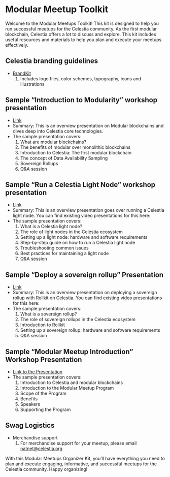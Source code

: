 # Modular Meetup Toolkit

Welcome to the Modular Meetups Toolkit! This kit is designed
to help you run successful meetups for the Celestia community.
As the first modular blockchain, Celestia offers a lot to discuss
and explore. This kit includes useful resources and materials to
help you plan and execute your meetups effectively.

## Celestia branding guidelines

* [BrandKit](https://company-223625.frontify.com/d/JoSwaZS4Mjpj/guidelines)
    1. Includes logo files, color schemes, typography, icons and illustrations

## Sample “Introduction to Modularity” workshop presentation

* [Link](https://docs.google.com/presentation/d/1R4bkWgU2nql1chwVwND4seREHbKzugl0-Xr88w3QdIQ/edit#slide=id.g1b629412475_0_0)
* Summary: This is an overview presentation on Modular blockchains and
  dives deep into Celestia core technologies.
* The sample presentation covers:
    1. What are modular blockchains?
    2. The benefits of modular over monolithic blockchains
    3. Introduction to Celestia: The first modular blockchain
    4. The concept of Data Availability Sampling
    5. Sovereign Rollups
    6. Q&A session

## Sample “Run a Celestia Light Node” workshop presentation

* [Link](https://docs.google.com/presentation/d/1fV7OYUdW4kafkZcgHwFenFWDbSIwkk0R6BnSKrAV-Hc/edit#slide=id.g20713cce7c2_1_0)
* Summary:
This is an overview presentation goes over running a Celestia light node.
You can find existing video presentations for this here:
* The sample presentation covers:
    1. What is a Celestia light node?
    2. The role of light nodes in the Celestia ecosystem
    3. Setting up a light node: hardware and software requirements
    4. Step-by-step guide on how to run a Celestia light node
    5. Troubleshooting common issues
    6. Best practices for maintaining a light node
    7. Q&A session

## Sample “Deploy a sovereign rollup” Presentation

* [Link](https://docs.google.com/presentation/d/163yP8lQ28k-xfL3jcdX2cfO-3zg8e63AOuHeHxde3vk/edit#slide=id.g20713cce7c2_1_596)
* Summary: This is an overview presentation on deploying a sovereign rollup
  with Rollkit on Celestia.
You can find existing video presentations for this here:
* The sample presentation covers:
    1. What is a sovereign rollup?
    2. The role of sovereign rollups in the Celestia ecosystem
    3. Introduction to Rollkit
    4. Setting up a sovereign rollup: hardware and software requirements
    5. Q&A session

## Sample “Modular Meetup Introduction” Workshop Presentation

* [Link to the Presentation](https://docs.google.com/presentation/d/1HIOKwnCRylofo4sp5I93hsfY3DKWbmXxfvMdoiIk-3I/edit?usp=sharing)
* The sample presentation covers:
    1. Introduction to Celestia and modular blockchains
    2. Introduction to the Modular Meetup Program
    3. Scope of the Program
    4. Benefits
    5. Speakers
    6. Supporting the Program

## Swag Logistics

* Merchandise support
    1. For merchandise support for your meetup, please email natnet@celestia.org

With this Modular Meetups Organizer Kit, you’ll have everything
you need to plan and execute engaging, informative, and successful
meetups for the Celestia community. Happy organizing!
